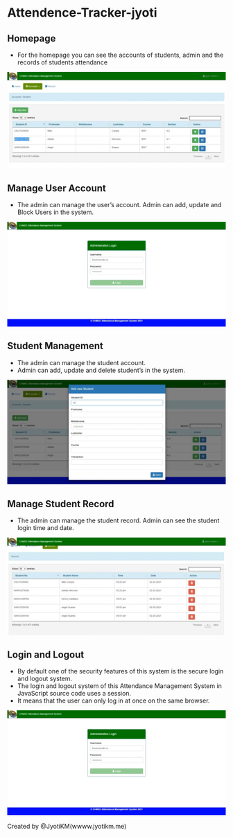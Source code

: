 # Attendence-Tracker-jyoti




## **Homepage**

- For the homepage you can see the accounts of students, 
   admin and the records of students attendance

![](https://github.com/JyotiKM29/Random-Repository/blob/main/Account%20.jpg)

## **Manage User Account**

- The admin can manage the user’s account. Admin can add, update and Block Users in the system.

![](https://github.com/JyotiKM29/Random-Repository/blob/main/Admitration%20Login.jpg)


## **Student Management**

- The admin can manage the student account. 
- Admin can add, update and delete student’s in the system. 

![](https://github.com/JyotiKM29/Random-Repository/blob/main/Adding%20new%20Student.jpg)



## **Manage Student Record**

-  The admin can manage the student record. Admin can see the student login time and date.

![](https://github.com/JyotiKM29/Random-Repository/blob/main/Record.jpg)


## **Login and Logout**

- By default one of the security features of this system is the secure login and logout system. 
- The login and logout system of this Attendance Management System in JavaScript source code uses a session. 
- It means that the user can only log in at once on the same browser.

![](https://github.com/JyotiKM29/Random-Repository/blob/main/Admitration%20Login.jpg)

Created by @JyotiKM(wwww.jyotikm.me)
